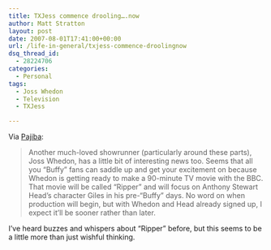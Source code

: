 ```yaml
---
title: TXJess commence drooling….now
author: Matt Stratton
layout: post
date: 2007-08-01T17:41:00+00:00
url: /life-in-general/txjess-commence-droolingnow
dsq_thread_id:
  - 28224706
categories:
  - Personal
tags:
  - Joss Whedon
  - Television
  - TXJess

---
```

Via [Pajiba][1]:

> Another much-loved showrunner (particularly around these parts), Joss Whedon, has a little bit of interesting news too. Seems that all you “Buffy” fans can saddle up and get your excitement on because Whedon is getting ready to make a 90-minute TV movie with the BBC. That movie will be called “Ripper” and will focus on Anthony Stewart Head’s character Giles in his pre-“Buffy” days. No word on when production will begin, but with Whedon and Head already signed up, I expect it’ll be sooner rather than later.

I&#8217;ve heard buzzes and whispers about &#8220;Ripper&#8221; before, but this seems to be a little more than just wishful thinking.

 [1]: https://www.pajiba.com/a-brief-history-of-pajiba.htm
